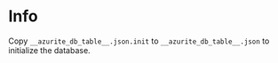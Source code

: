 # Info
Copy `__azurite_db_table__.json.init` to `__azurite_db_table__.json` to initialize the database.